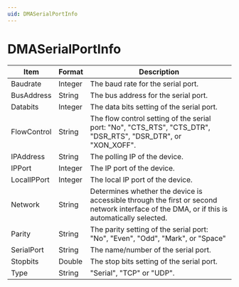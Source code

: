 ```yaml
---
uid: DMASerialPortInfo
---
```


# DMASerialPortInfo

| Item        | Format  | Description                                                                                                                                 |
|-------------|---------|---------------------------------------------------------------------------------------------------------------------------------------------|
| Baudrate    | Integer | The baud rate for the serial port.                                                                                                          |
| BusAddress  | String  | The bus address for the serial port.                                                                                                        |
| Databits    | Integer | The data bits setting of the serial port.                                                                                                   |
| FlowControl | String  | The flow control setting of the serial port: "No", "CTS_RTS", "CTS_DTR", "DSR_RTS", "DSR_DTR", or "XON_XOFF".                               |
| IPAddress   | String  | The polling IP of the device.                                                                                                               |
| IPPort      | Integer | The IP port of the device.                                                                                                                  |
| LocalIPPort | Integer | The local IP port of the device.                                                                                                            |
| Network     | String  | Determines whether the device is accessible through the first or second network interface of the DMA, or if this is automatically selected. |
| Parity      | String  | The parity setting of the serial port: "No", "Even", "Odd", "Mark", or "Space"                                                              |
| SerialPort  | String  | The name/number of the serial port.                                                                                                         |
| Stopbits    | Double  | The stop bits setting of the serial port.                                                                                                   |
| Type        | String  | "Serial", "TCP" or "UDP".                                                                                                                   |
